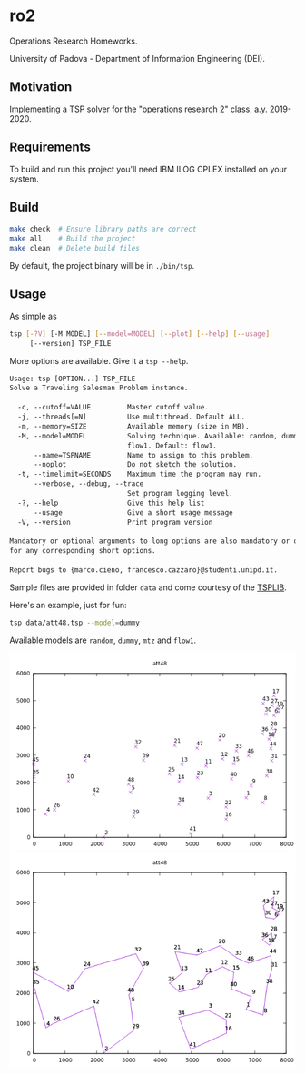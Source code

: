 # ro2

Operations Research Homeworks.

University of Padova - Department of Information Engineering (DEI).

## Motivation

Implementing a TSP solver for the "operations research 2" class, a.y. 2019-2020.

## Requirements

To build and run this project you'll need IBM ILOG CPLEX installed on your system.

## Build

```sh
make check  # Ensure library paths are correct
make all    # Build the project
make clean  # Delete build files
```

By default, the project binary will be in `./bin/tsp`.

## Usage

As simple as

```sh
tsp [-?V] [-M MODEL] [--model=MODEL] [--plot] [--help] [--usage]
     [--version] TSP_FILE
```

More options are available. Give it a `tsp --help`.

```txt
Usage: tsp [OPTION...] TSP_FILE
Solve a Traveling Salesman Problem instance.

  -c, --cutoff=VALUE         Master cutoff value.
  -j, --threads[=N]          Use multithread. Default ALL.
  -m, --memory=SIZE          Available memory (size in MB).
  -M, --model=MODEL          Solving technique. Available: random, dummy, mtz,
                             flow1. Default: flow1.
      --name=TSPNAME         Name to assign to this problem.
      --noplot               Do not sketch the solution.
  -t, --timelimit=SECONDS    Maximum time the program may run.
      --verbose, --debug, --trace
                             Set program logging level.
  -?, --help                 Give this help list
      --usage                Give a short usage message
  -V, --version              Print program version

Mandatory or optional arguments to long options are also mandatory or optional
for any corresponding short options.

Report bugs to {marco.cieno, francesco.cazzaro}@studenti.unipd.it.
```

Sample files are provided in folder `data` and come courtesy of the [TSPLIB](http://comopt.ifi.uni-heidelberg.de/software/TSPLIB95/).

Here's an example, just for fun:

```sh
tsp data/att48.tsp --model=dummy
```

Available models are `random`, `dummy`, `mtz` and `flow1`.

![Instance plot](assets/att48.instance.png)
![Solution plot](assets/att48.subtour.png)
